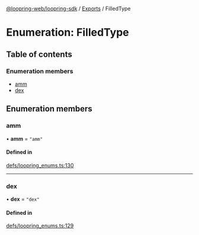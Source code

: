 [@loopring-web/loopring-sdk](../README.md) / [Exports](../modules.md) / FilledType

# Enumeration: FilledType

## Table of contents

### Enumeration members

- [amm](FilledType.md#amm)
- [dex](FilledType.md#dex)

## Enumeration members

### amm

• **amm** = `"amm"`

#### Defined in

[defs/loopring_enums.ts:130](https://github.com/Loopring/loopring_sdk/blob/f91f904/src/defs/loopring_enums.ts#L130)

___

### dex

• **dex** = `"dex"`

#### Defined in

[defs/loopring_enums.ts:129](https://github.com/Loopring/loopring_sdk/blob/f91f904/src/defs/loopring_enums.ts#L129)
